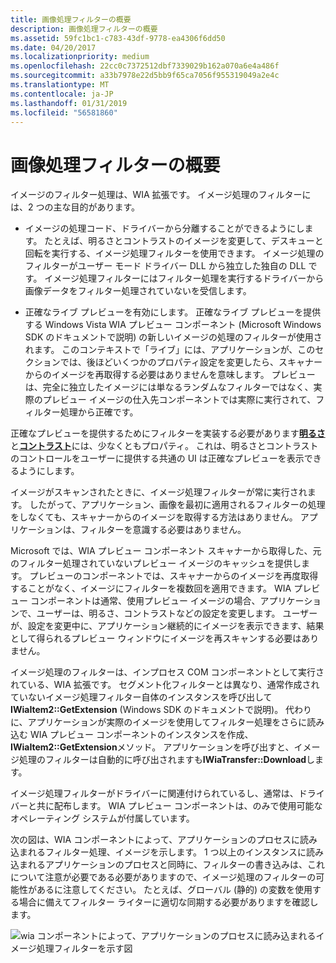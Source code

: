```yaml
---
title: 画像処理フィルターの概要
description: 画像処理フィルターの概要
ms.assetid: 59fc1bc1-c783-43df-9778-ea4306f6dd50
ms.date: 04/20/2017
ms.localizationpriority: medium
ms.openlocfilehash: 22cc0c7372512dbf7339029b162a070a6e4a486f
ms.sourcegitcommit: a33b7978e22d5bb9f65ca7056f955319049a2e4c
ms.translationtype: MT
ms.contentlocale: ja-JP
ms.lasthandoff: 01/31/2019
ms.locfileid: "56581860"
---
```

# <a name="introduction-to-image-processing-filters"></a>画像処理フィルターの概要





イメージのフィルター処理は、WIA 拡張です。 イメージ処理のフィルターには、2 つの主な目的があります。

-   イメージの処理コード、ドライバーから分離することができるようにします。 たとえば、明るさとコントラストのイメージを変更して、デスキューと回転を実行する、イメージ処理フィルターを使用できます。 イメージ処理のフィルターがユーザー モード ドライバー DLL から独立した独自の DLL です。 イメージ処理フィルターにはフィルター処理を実行するドライバーから画像データをフィルター処理されていないを受信します。

-   正確なライブ プレビューを有効にします。 正確なライブ プレビューを提供する Windows Vista WIA プレビュー コンポーネント (Microsoft Windows SDK のドキュメントで説明) の新しいイメージの処理のフィルターが使用されます。 このコンテキストで「ライブ」には、アプリケーションが、このセクションでは、後ほどいくつかのプロパティ設定を変更したら、スキャナーからのイメージを再取得する必要はありませんを意味します。 プレビューは、完全に独立したイメージには単なるランダムなフィルターではなく、実際のプレビュー イメージの仕入先コンポーネントでは実際に実行されて、フィルター処理から正確です。

正確なプレビューを提供するためにフィルターを実装する必要があります[**明るさ**](https://msdn.microsoft.com/library/windows/hardware/ff552567)と[**コントラスト**](https://msdn.microsoft.com/library/windows/hardware/ff552573)には、少なくともプロパティ。 これは、明るさとコントラストのコントロールをユーザーに提供する共通の UI は正確なプレビューを表示できるようにします。

イメージがスキャンされたときに、イメージ処理フィルターが常に実行されます。 したがって、アプリケーション、画像を最初に適用されるフィルターの処理をしなくても、スキャナーからのイメージを取得する方法はありません。 アプリケーションは、フィルターを意識する必要はありません。

Microsoft では、WIA プレビュー コンポーネント スキャナーから取得した、元のフィルター処理されていないプレビュー イメージのキャッシュを提供します。 プレビューのコンポーネントでは、スキャナーからのイメージを再度取得することがなく、イメージにフィルターを複数回を適用できます。 WIA プレビュー コンポーネントは通常、使用プレビュー イメージの場合、アプリケーションで、ユーザーは、明るさ、コントラストなどの設定を変更します。 ユーザーが、設定を変更中に、アプリケーション継続的にイメージを表示できます、結果として得られるプレビュー ウィンドウにイメージを再スキャンする必要はありません。

イメージ処理のフィルターは、インプロセス COM コンポーネントとして実行されている、WIA 拡張です。 セグメント化フィルターとは異なり、通常作成されていないイメージ処理フィルター自体のインスタンスを呼び出して**IWiaItem2::GetExtension** (Windows SDK のドキュメントで説明)。 代わりに、アプリケーションが実際のイメージを使用してフィルター処理をさらに読み込む WIA プレビュー コンポーネントのインスタンスを作成、 **IWiaItem2::GetExtension**メソッド。 アプリケーションを呼び出すと、イメージ処理のフィルターは自動的に呼び出されますも**IWiaTransfer::Download**します。

イメージ処理フィルターがドライバーに関連付けられているし、通常は、ドライバーと共に配布します。 WIA プレビュー コンポーネントは、のみで使用可能なオペレーティング システムが付属しています。

次の図は、WIA コンポーネントによって、アプリケーションのプロセスに読み込まれるフィルター処理、イメージを示します。 1 つ以上のインスタンスに読み込まれるアプリケーションのプロセスと同時に、フィルターの書き込みは、これについて注意が必要である必要がありますので、イメージ処理のフィルターの可能性があるに注意してください。 たとえば、グローバル (静的) の変数を使用する場合に備えてフィルター ライターに適切な同期する必要がありますを確認します。

![wia コンポーネントによって、アプリケーションのプロセスに読み込まれるイメージ処理フィルターを示す図](images/wia-components-app-process.png)

 

 




